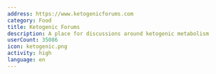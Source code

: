 ```yaml
---
address: https://www.ketogenicforums.com
category: Food
title: Ketogenic Forums
description: A place for discussions around ketogenic metabolism
userCount: 35086
icon: ketogenic.png
activity: high
language: en
---
```

